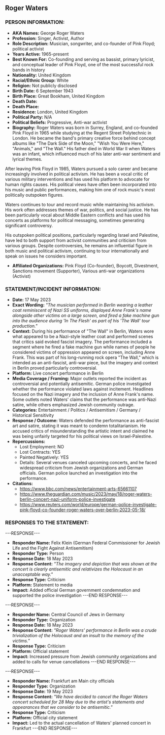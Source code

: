 ## Roger Waters

### PERSON INFORMATION:

- **AKA Names:** George Roger Waters
- **Profession:** Singer, Activist, Author
- **Role Description:** Musician, songwriter, and co-founder of Pink Floyd; political activist
- **Years Active:** 1965-present
- **Best Known For:** Co-founding and serving as bassist, primary lyricist, and conceptual leader of Pink Floyd, one of the most successful rock bands in history
- **Nationality:** United Kingdom
- **Racial/Ethnic Group:** White
- **Religion:** Not publicly disclosed
- **Birth Date:** 6 September 1943
- **Birth Place:** Great Bookham, United Kingdom
- **Death Date:** 
- **Death Place:** 
- **Residence:** London, United Kingdom
- **Political Party:** N/A
- **Political Beliefs:** Progressive, Anti-war activist
- **Biography:** Roger Waters was born in Surrey, England, and co-founded Pink Floyd in 1965 while studying at the Regent Street Polytechnic in London. He became the band's primary creative force behind concept albums like "The Dark Side of the Moon," "Wish You Were Here," "Animals," and "The Wall." His father died in World War II when Waters was an infant, which influenced much of his later anti-war sentiment and lyrical themes.

After leaving Pink Floyd in 1985, Waters pursued a solo career and became increasingly involved in political activism. He has been a vocal critic of various military interventions and has used his platform to advocate for human rights causes. His political views have often been incorporated into his music and public performances, making him one of rock music's most politically outspoken figures.

Waters continues to tour and record music while maintaining his activism. His work often addresses themes of war, politics, and social justice. He has been particularly vocal about Middle Eastern conflicts and has used his concerts as platforms for political messaging, sometimes generating significant controversy.

His outspoken political positions, particularly regarding Israel and Palestine, have led to both support from activist communities and criticism from various groups. Despite controversies, he remains an influential figure in both music and political activism, continuing to tour internationally and speak on issues he considers important.

- **Affiliated Organizations:** Pink Floyd (Co-founder), Boycott, Divestment, Sanctions movement (Supporter), Various anti-war organizations (Activist)

### STATEMENT/INCIDENT INFORMATION:
- **Date:** 17 May 2023
- **Exact Wording:** *"The musician performed in Berlin wearing a leather coat reminiscent of Nazi SS uniforms, displayed Anne Frank's name alongside other victims on a large screen, and fired a fake machine gun into the audience during 'In The Flesh' as part of his 'The Wall' tour production."*
- **Context:** During his performance of "The Wall" in Berlin, Waters wore what appeared to be a Nazi-style leather coat and performed scenes that critics said evoked fascist imagery. The performance included a segment where he fired a fake machine gun while names of people he considered victims of oppression appeared on screen, including Anne Frank. This was part of his long-running rock opera "The Wall," which is intended as an anti-fascist, anti-war piece, but the imagery and context in Berlin proved particularly controversial.
- **Platform:** Live concert performance in Berlin
- **Media Coverage / Framing:** Major outlets reported the incident as controversial and potentially antisemitic. German police investigated whether the performance violated laws against incitement. Headlines focused on the Nazi imagery and the inclusion of Anne Frank's name. Some outlets noted Waters' claims that the performance was anti-Nazi satire, while others emphasized Jewish community outrage.
- **Categories:** Entertainment / Politics / Antisemitism / Germany / Historical Sensitivity
- **Response / Outcome:** Waters defended the performance as anti-fascist art and satire, stating it was meant to condemn totalitarianism. He accused critics of misunderstanding the artistic intent and claimed he was being unfairly targeted for his political views on Israel-Palestine.
- **Repercussions:**
  - Lost Employment: NO
  - Lost Contracts: YES
  - Painted Negatively: YES
  - Details: Several venues canceled upcoming concerts, and he faced widespread criticism from Jewish organizations and German officials. German police launched an investigation into the performance.
- **Citations:** 
  - https://www.bbc.com/news/entertainment-arts-65661107
  - https://www.theguardian.com/music/2023/may/18/roger-waters-berlin-concert-nazi-uniform-police-investigate
  - https://www.reuters.com/world/europe/german-police-investigate-pink-floyd-co-founder-roger-waters-over-berlin-2023-05-18/

### RESPONSES TO THE STATEMENT:

---RESPONSE---
- **Responder Name:** Felix Klein (German Federal Commissioner for Jewish Life and the Fight Against Antisemitism)
- **Responder Type:** Person
- **Response Date:** 18 May 2023
- **Response Content:** *"The imagery and depiction that was shown at the concert is clearly antisemitic and relativizes the Holocaust in an unacceptable way."*
- **Response Type:** Criticism
- **Platform:** Statement to media
- **Impact:** Added official German government condemnation and supported the police investigation
---END RESPONSE---

---RESPONSE---
- **Responder Name:** Central Council of Jews in Germany
- **Responder Type:** Organization
- **Response Date:** 18 May 2023
- **Response Content:** *"Roger Waters' performance in Berlin was a crude trivialization of the Holocaust and an insult to the memory of the victims."*
- **Response Type:** Criticism
- **Platform:** Official statement
- **Impact:** Increased pressure from Jewish community organizations and added to calls for venue cancellations
---END RESPONSE---

---RESPONSE---
- **Responder Name:** Frankfurt am Main city officials
- **Responder Type:** Organization
- **Response Date:** 19 May 2023
- **Response Content:** *"We have decided to cancel the Roger Waters concert scheduled for 28 May due to the artist's statements and appearances that we consider to be antisemitic."*
- **Response Type:** Criticism
- **Platform:** Official city statement
- **Impact:** Led to the actual cancellation of Waters' planned concert in Frankfurt
---END RESPONSE---